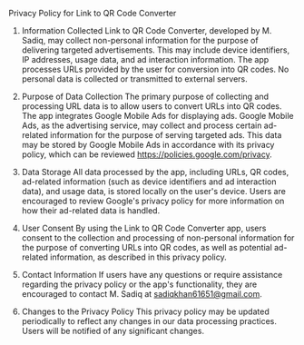 Privacy Policy for Link to QR Code Converter
1. Information Collected
Link to QR Code Converter, developed by M. Sadiq, may collect non-personal information for the purpose of delivering targeted advertisements. This may include device identifiers, IP addresses, usage data, and ad interaction information. The app processes URLs provided by the user for conversion into QR codes. No personal data is collected or transmitted to external servers.

2. Purpose of Data Collection
The primary purpose of collecting and processing URL data is to allow users to convert URLs into QR codes. The app integrates Google Mobile Ads for displaying ads. Google Mobile Ads, as the advertising service, may collect and process certain ad-related information for the purpose of serving targeted ads. This data may be stored by Google Mobile Ads in accordance with its privacy policy, which can be reviewed https://policies.google.com/privacy.

3. Data Storage
All data processed by the app, including URLs, QR codes, ad-related information (such as device identifiers and ad interaction data), and usage data, is stored locally on the user's device. Users are encouraged to review Google's privacy policy for more information on how their ad-related data is handled.

4. User Consent
By using the Link to QR Code Converter app, users consent to the collection and processing of non-personal information for the purpose of converting URLs into QR codes, as well as potential ad-related information, as described in this privacy policy.

5. Contact Information
If users have any questions or require assistance regarding the privacy policy or the app's functionality, they are encouraged to contact M. Sadiq at sadiqkhan61651@gmail.com.

6. Changes to the Privacy Policy
This privacy policy may be updated periodically to reflect any changes in our data processing practices. Users will be notified of any significant changes.
